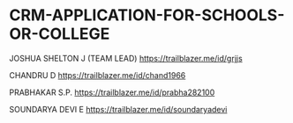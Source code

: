 # CRM-APPLICATION-FOR-SCHOOLS-OR-COLLEGE
JOSHUA SHELTON J (TEAM LEAD)
https://trailblazer.me/id/grjjs
 
CHANDRU D
https://trailblazer.me/id/chand1966

PRABHAKAR   S.P.
https://trailblazer.me/id/prabha282100

SOUNDARYA DEVI E
https://trailblazer.me/id/soundaryadevi
